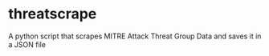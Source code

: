 # threatscrape
A python script that scrapes MITRE Attack Threat Group Data and saves it in a JSON file
